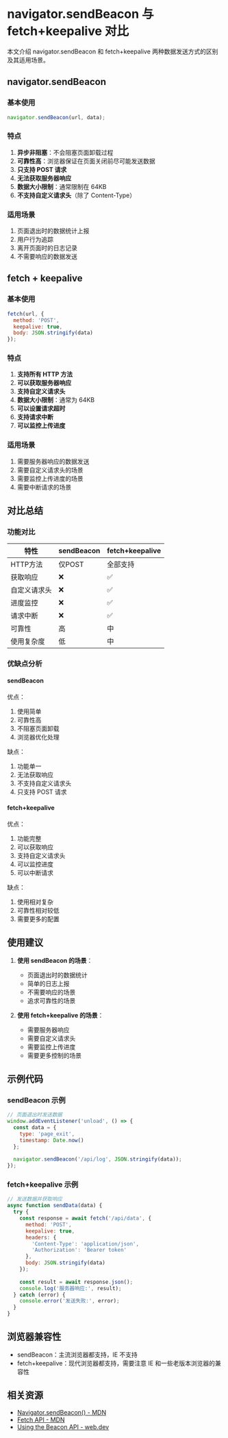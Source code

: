 # navigator.sendBeacon 与 fetch+keepalive 对比

本文介绍 navigator.sendBeacon 和 fetch+keepalive 两种数据发送方式的区别及其适用场景。

## navigator.sendBeacon

### 基本使用

```javascript
navigator.sendBeacon(url, data);
```

### 特点

1. **异步非阻塞**：不会阻塞页面卸载过程
2. **可靠性高**：浏览器保证在页面关闭前尽可能发送数据
3. **只支持 POST 请求**
4. **无法获取服务器响应**
5. **数据大小限制**：通常限制在 64KB
6. **不支持自定义请求头**（除了 Content-Type）

### 适用场景

1. 页面退出时的数据统计上报
2. 用户行为追踪
3. 离开页面时的日志记录
4. 不需要响应的数据发送

## fetch + keepalive

### 基本使用

```javascript
fetch(url, {
  method: 'POST',
  keepalive: true,
  body: JSON.stringify(data)
});
```

### 特点

1. **支持所有 HTTP 方法**
2. **可以获取服务器响应**
3. **支持自定义请求头**
4. **数据大小限制**：通常为 64KB
5. **可以设置请求超时**
6. **支持请求中断**
7. **可以监控上传进度**

### 适用场景

1. 需要服务器响应的数据发送
2. 需要自定义请求头的场景
3. 需要监控上传进度的场景
4. 需要中断请求的场景

## 对比总结

### 功能对比

| 特性 | sendBeacon | fetch+keepalive |
|------|------------|-----------------|
| HTTP方法 | 仅POST | 全部支持 |
| 获取响应 | ❌ | ✅ |
| 自定义请求头 | ❌ | ✅ |
| 进度监控 | ❌ | ✅ |
| 请求中断 | ❌ | ✅ |
| 可靠性 | 高 | 中 |
| 使用复杂度 | 低 | 中 |

### 优缺点分析

#### sendBeacon

优点：
1. 使用简单
2. 可靠性高
3. 不阻塞页面卸载
4. 浏览器优化处理

缺点：
1. 功能单一
2. 无法获取响应
3. 不支持自定义请求头
4. 只支持 POST 请求

#### fetch+keepalive

优点：
1. 功能完整
2. 可以获取响应
3. 支持自定义请求头
4. 可以监控进度
5. 可以中断请求

缺点：
1. 使用相对复杂
2. 可靠性相对较低
3. 需要更多的配置

## 使用建议

1. **使用 sendBeacon 的场景**：
   - 页面退出时的数据统计
   - 简单的日志上报
   - 不需要响应的场景
   - 追求可靠性的场景

2. **使用 fetch+keepalive 的场景**：
   - 需要服务器响应
   - 需要自定义请求头
   - 需要监控上传进度
   - 需要更多控制的场景

## 示例代码

### sendBeacon 示例

```javascript
// 页面退出时发送数据
window.addEventListener('unload', () => {
  const data = {
    type: 'page_exit',
    timestamp: Date.now()
  };
  
  navigator.sendBeacon('/api/log', JSON.stringify(data));
});
```

### fetch+keepalive 示例

```javascript
// 发送数据并获取响应
async function sendData(data) {
  try {
    const response = await fetch('/api/data', {
      method: 'POST',
      keepalive: true,
      headers: {
        'Content-Type': 'application/json',
        'Authorization': 'Bearer token'
      },
      body: JSON.stringify(data)
    });
    
    const result = await response.json();
    console.log('服务器响应:', result);
  } catch (error) {
    console.error('发送失败:', error);
  }
}
```

## 浏览器兼容性

- sendBeacon：主流浏览器都支持，IE 不支持
- fetch+keepalive：现代浏览器都支持，需要注意 IE 和一些老版本浏览器的兼容性

## 相关资源

- [Navigator.sendBeacon() - MDN](https://developer.mozilla.org/en-US/docs/Web/API/Navigator/sendBeacon)
- [Fetch API - MDN](https://developer.mozilla.org/en-US/docs/Web/API/Fetch_API)
- [Using the Beacon API - web.dev](https://web.dev/beacon-api/)
